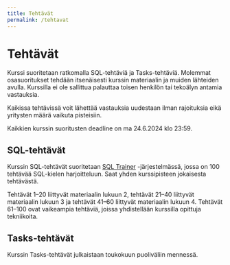 ```yaml
---
title: Tehtävät
permalink: /tehtavat
---
```


# Tehtävät

Kurssi suoritetaan ratkomalla SQL-tehtäviä ja Tasks-tehtäviä. Molemmat osasuoritukset tehdään itsenäisesti kurssin materiaalin ja muiden lähteiden avulla. Kurssilla ei ole sallittua palauttaa toisen henkilön tai tekoälyn antamia vastauksia.

Kaikissa tehtävissä voit lähettää vastauksia uudestaan ilman rajoituksia eikä yritysten määrä vaikuta pisteisiin.

Kaikkien kurssin suoritusten deadline on ma 24.6.2024 klo 23:59.

## SQL-tehtävät

Kurssin SQL-tehtävät suoritetaan [SQL Trainer](https://sqltrainer.withmooc.fi/) -järjestelmässä, jossa on 100 tehtävää SQL-kielen harjoitteluun. Saat yhden kurssipisteen jokaisesta tehtävästä.

Tehtävät 1–20 liittyvät materiaalin lukuun 2, tehtävät 21–40 liittyvät materiaalin lukuun 3 ja tehtävät 41–60 liittyvät materiaalin lukuun 4. Tehtävät 61–100 ovat vaikeampia tehtäviä, joissa yhdistellään kurssilla opittuja tekniikoita.

## Tasks-tehtävät

Kurssin Tasks-tehtävät julkaistaan toukokuun puoliväliin mennessä.

<!--
Kurssin muut tehtävät palautetaan [Tasks](https://tasks.withmooc.fi/tikape-kevat-2024)-järjestelmään. Näet jokaisessa tehtävässä, montako pistettä saat tehtävästä.

Kun lähetät vastauksen, saat automaattisesti pisteet tehtävästä. Kurssin henkilökunta käy läpi tehtävät kurssin jälkeen, mutta pisteesi eivät muutu, ellet ole tahallisesti kiertänyt automaattista tarkastusta.

Viimeisessä tehtävässä on ohjeet kurssisuorituksen rekisteröintiin, ja voit tarkastaa kurssin pistetilanteen sekä antaa kurssipalautteen.
-->
